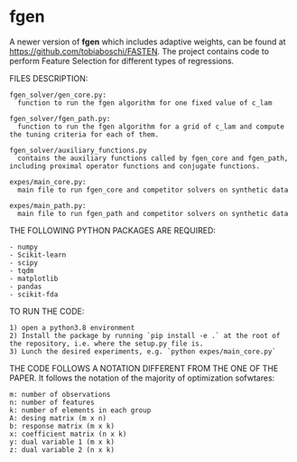 # fgen


A newer version of **fgen** which includes adaptive weights, can be found at https://github.com/tobiaboschi/FASTEN.
The project contains code to perform Feature Selection for different types of regressions.


FILES DESCRIPTION:

    fgen_solver/gen_core.py:
      function to run the fgen algorithm for one fixed value of c_lam

    fgen_solver/fgen_path.py:
      function to run the fgen algorithm for a grid of c_lam and compute the tuning criteria for each of them.

    fgen_solver/auxiliary_functions.py
      contains the auxiliary functions called by fgen_core and fgen_path, including proximal operator functions and conjugate functions.

    expes/main_core.py:
      main file to run fgen_core and competitor solvers on synthetic data 

    expes/main_path.py:
      main file to run fgen_path and competitor solvers on synthetic data 




THE FOLLOWING PYTHON PACKAGES ARE REQUIRED:
  
    - numpy
    - Scikit-learn
    - scipy
    - tqdm
    - matplotlib
    - pandas
    - scikit-fda




TO RUN THE CODE: 

    1) open a python3.8 environment
    2) Install the package by running `pip install -e .` at the root of the repository, i.e. where the setup.py file is.
    3) Lunch the desired experiments, e.g. `python expes/main_core.py`




THE CODE FOLLOWS A NOTATION DIFFERENT FROM THE ONE OF THE PAPER. It follows the notation of the majority of optimization sofwtares:

    m: number of observations
    n: number of features 
    k: number of elements in each group
    A: desing matrix (m x n)
    b: response matrix (m x k)
    x: coefficient matrix (n x k) 
    y: dual variable 1 (m x k)
    z: dual variable 2 (n x k)

